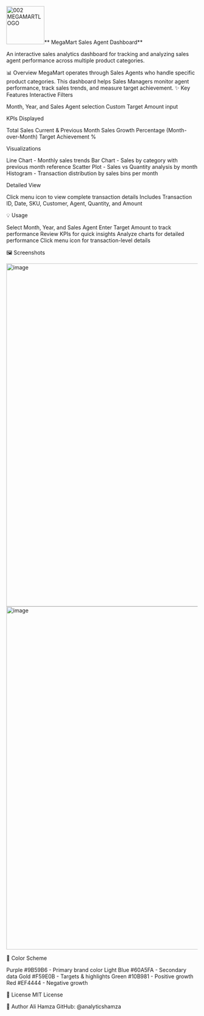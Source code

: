  <img width="100" height="100" alt="002 MEGAMARTLOGO" src="https://github.com/user-attachments/assets/a235f5cf-3bdf-4323-8fdc-a0d6596ff711" />** MegaMart Sales Agent Dashboard**

An interactive sales analytics dashboard for tracking and analyzing sales agent performance across multiple product categories.

📊 Overview
MegaMart operates through Sales Agents who handle specific product categories. This dashboard helps Sales Managers monitor agent performance, track sales trends, and measure target achievement.
✨ Key Features
Interactive Filters

Month, Year, and Sales Agent selection
Custom Target Amount input

KPIs Displayed

Total Sales
Current & Previous Month Sales
Growth Percentage (Month-over-Month)
Target Achievement %

Visualizations

Line Chart - Monthly sales trends
Bar Chart - Sales by category with previous month reference
Scatter Plot - Sales vs Quantity analysis by month
Histogram - Transaction distribution by sales bins per month

Detailed View

Click menu icon to view complete transaction details
Includes Transaction ID, Date, SKU, Customer, Agent, Quantity, and Amount

💡 Usage

Select Month, Year, and Sales Agent
Enter Target Amount to track performance
Review KPIs for quick insights
Analyze charts for detailed performance
Click menu icon for transaction-level details

🖼️ Screenshots

<img width="1600" height="900" alt="image" src="https://github.com/user-attachments/assets/50a14c95-f387-40c7-8090-694cbc2de5b8" />

<img width="1600" height="900" alt="image" src="https://github.com/user-attachments/assets/8ea810fd-4e05-4539-9edc-63409c0898ee" />

🎨 Color Scheme

Purple #9B59B6 - Primary brand color
Light Blue #60A5FA - Secondary data
Gold #F59E0B - Targets & highlights
Green #10B981 - Positive growth
Red #EF4444 - Negative growth

📝 License
MIT License 

👤 Author
Ali Hamza 
GitHub: @analyticshamza
